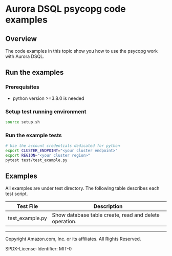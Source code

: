 # Aurora DSQL psycopg code examples

## Overview

The code examples in this topic show you how to use the psycopg work with Aurora DSQL. 

## Run the examples

### Prerequisites

* python version >=3.8.0 is needed

### Setup test running environment 

```sh
source setup.sh
```

### Run the example tests

```sh
# Use the account credentials dedicated for python
export CLUSTER_ENDPOINT="<your cluster endpoint>"
export REGION="<your cluster region>"
pytest test/test_example.py
```

## Examples

All examples are under test directory. The following table describes each test script.

| Test File | Description |
| -------------------- | ----------- |
| test_example.py | Show database table create, read and delete operation. |

---

Copyright Amazon.com, Inc. or its affiliates. All Rights Reserved. 

SPDX-License-Identifier: MIT-0

